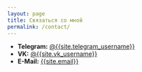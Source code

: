 ```yaml
---
layout: page
title: Связаться со мной
permalink: /contact/
---
```


- **Telegram:** [@{{site.telegram_username}}](https://t.me/{{site.telegram_username}})
- **VK:** [@{{site.vk_username}}](https://vk.com/{{site.telegram_username}})
- **E-Mail:** [{{site.email}}](mailto:{{site.email}})
